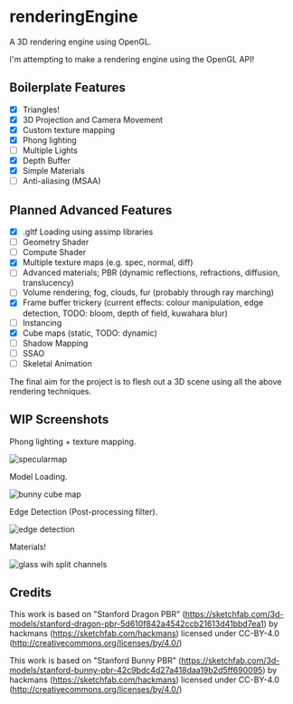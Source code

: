 # renderingEngine
A 3D rendering engine using OpenGL.

I'm attempting to make a rendering engine using the OpenGL API!

Boilerplate Features
--

- [x] Triangles!
- [x] 3D Projection and Camera Movement
- [x] Custom texture mapping
- [x] Phong lighting
- [ ] Multiple Lights
- [x] Depth Buffer
- [x] Simple Materials
- [ ] Anti-aliasing (MSAA)

Planned Advanced Features
--

- [x] .gltf Loading using assimp libraries
- [ ] Geometry Shader
- [ ] Compute Shader
- [x] Multiple texture maps (e.g. spec, normal, diff) 
- [ ] Advanced materials; PBR (dynamic reflections, refractions, diffusion, translucency)
- [ ] Volume rendering; fog, clouds, fur (probably through ray marching)
- [x] Frame buffer trickery (current effects: colour manipulation, edge detection, TODO: bloom, depth of field, kuwahara blur)
- [ ] Instancing
- [x] Cube maps (static, TODO: dynamic)
- [ ] Shadow Mapping
- [ ] SSAO
- [ ] Skeletal Animation

The final aim for the project is to flesh out a 3D scene using all the above rendering techniques.

WIP Screenshots
--
Phong lighting + texture mapping.

![specularmap](https://user-images.githubusercontent.com/53636492/161247388-4decaa4f-1857-4cd9-a612-51091729c35a.png)

Model Loading.

![bunny cube map](https://user-images.githubusercontent.com/53636492/161961294-f9484a60-6a3d-433f-a049-ef14f40e208e.PNG)

Edge Detection (Post-processing filter).

![edge detection](https://user-images.githubusercontent.com/53636492/161684568-062ef1f2-e11e-4f23-81e5-607e855b11c0.PNG)

Materials!

![glass wih split channels](https://user-images.githubusercontent.com/53636492/163186450-2c3daa3f-49d5-4c4c-8b52-54c5b45d6a74.PNG)

Credits
--
This work is based on "Stanford Dragon PBR" (https://sketchfab.com/3d-models/stanford-dragon-pbr-5d610f842a4542ccb21613d41bbd7ea1) by hackmans (https://sketchfab.com/hackmans) licensed under CC-BY-4.0 (http://creativecommons.org/licenses/by/4.0/)

This work is based on "Stanford Bunny PBR" (https://sketchfab.com/3d-models/stanford-bunny-pbr-42c9bdc4d27a418daa19b2d5ff690095) by hackmans (https://sketchfab.com/hackmans) licensed under CC-BY-4.0 (http://creativecommons.org/licenses/by/4.0/)


